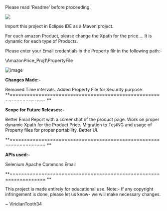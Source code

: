
Please read 'Readme' before proceeding.

![](https://avatars.githubusercontent.com/u/40498622?v=4)

Import this project in Eclipse IDE as a Maven project.

For each amazon Product, please change the Xpath for the price.... It is dynamic for each type of Products.

Please enter your Email credentials in the Property filr in the following path:-

\AmazonPrice_Proj1\PropertyFile

![image](https://user-images.githubusercontent.com/40498622/155555644-586c4e1c-67d0-48b9-aa13-00a12ed9e34d.png)

**Changes Made:-**

Removed Time intervals.
Added Property File for Security purpose.
**================================================================== **

**Scope for Future Releases:-**

Better Email Report with a screenshot of the product page.
Work on proper dynamic Xpath for the Product Price.
Migration to TestNG and usage of Property files for proper portability.
Better UI.

**================================================================== **

**APIs used:-**

Selenium
Apache Commons Email

**================================================================== **

This project is made entirely for educational use. Note:- If any copyright infringement is done, please let us know- we will make necessary changes.

~ ViridianTooth34
